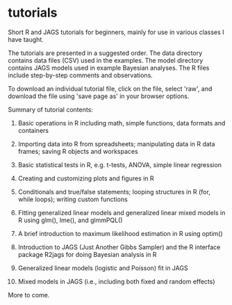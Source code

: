 tutorials
=========

Short R and JAGS tutorials for beginners, mainly for use in various classes I have taught.

The tutorials are presented in a suggested order. The data directory contains data files (CSV) used in the examples. The model directory contains JAGS models used in example Bayesian analyses. The R files
include step-by-step comments and observations.

To download an individual tutorial file, click on the file, select 'raw', and download the file using 'save page as' in your browser options.

Summary of tutorial contents:

1.  Basic operations in R including math, simple functions, data formats and containers

2.  Importing data into R from spreadsheets; manipulating data in R data frames; saving R objects
    and workspaces
  
3.  Basic statistical tests in R, e.g. t-tests, ANOVA, simple linear regression

4.  Creating and customizing plots and figures in R

5.  Conditionals and true/false statements; looping structures in R (for, while loops); 
    writing custom functions
    
6.  Fitting generalized linear models and generalized linear mixed models in R using
    glm(), lme(), and glmmPQL()

7.  A brief introduction to maximum likelihood estimation in R using optim()

8.  Introduction to JAGS (Just Another Gibbs Sampler) and the R interface package R2jags
    for doing Bayesian analysis in R
    
9.  Generalized linear models (logistic and Poisson) fit in JAGS

10. Mixed models in JAGS (i.e., including both fixed and random effects)

More to come.
